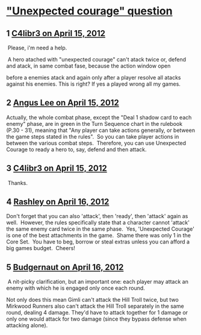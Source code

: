 # [&quot;Unexpected courage&quot; question](https://community.fantasyflightgames.com/topic/63122-unexpected-courage-question/)

## 1 [C4libr3 on April 15, 2012](https://community.fantasyflightgames.com/topic/63122-unexpected-courage-question/?do=findComment&comment=617724)

 Please, i'm need a help.

 A hero atached with "unexpected courage" can't atack twice or, defend and atack, in same combat fase, because the action window open

before a enemies atack and again only after a player resolve all atacks against his enemies. This is right? If yes a played wrong all my games.

## 2 [Angus Lee on April 15, 2012](https://community.fantasyflightgames.com/topic/63122-unexpected-courage-question/?do=findComment&comment=617729)

Actually, the whole combat phase, except the "Deal 1 shadow card to each enemy" phase, are in green in the Turn Sequence chart in the rulebook (P.30 - 31), meaning that "Any player can take actions generally, or between the game steps stated in the rules".  So you can take player actions in between the various combat steps.  Therefore, you can use Unexpected Courage to ready a hero to, say, defend and then attack.

## 3 [C4libr3 on April 15, 2012](https://community.fantasyflightgames.com/topic/63122-unexpected-courage-question/?do=findComment&comment=617837)

 Thanks. 

## 4 [Rashley on April 16, 2012](https://community.fantasyflightgames.com/topic/63122-unexpected-courage-question/?do=findComment&comment=618256)

Don't forget that you can also 'attack', then 'ready', then 'attack' again as well.  However, the rules specifically state that a character cannot 'attack' the same enemy card twice in the same phase.  Yes, 'Unexpected Courage' is one of the best attachments in the game.  Shame there was only 1 in the Core Set.  You have to beg, borrow or steal extras unless you can afford a big games budget.  Cheers!

## 5 [Budgernaut on April 16, 2012](https://community.fantasyflightgames.com/topic/63122-unexpected-courage-question/?do=findComment&comment=618264)

 A nit-picky clarification, but an important one: each player may attack an enemy with which he is engaged only once each round.

Not only does this mean Gimli can't attack the Hill Troll twice, but two Mirkwood Runners also can't attack the Hill Troll separately in the same round, dealing 4 damage. They'd have to attack together for 1 damage or only one would attack for two damage (since they bypass defense when attacking alone).

